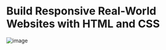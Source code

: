 # Build Responsive Real-World Websites with HTML and CSS
![image](https://github.com/Mahmoud-Hamza-Git/Kalbonyan-Elmarsos/assets/86957735/0d0fc4eb-2931-453f-993c-3886422236ef)
